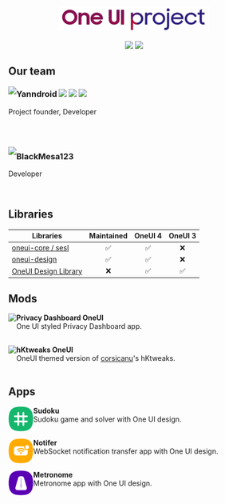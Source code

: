 <p align="center">
  <img src="https://raw.githubusercontent.com/OneUIProject/.github/main/profile/readme-res/logo.png" width=60%>
  <br><br>
  <a href="https://t.me/oneuiproject"><img src="https://img.shields.io/badge/Telegram-OneUI_Project-blue.svg?style=for-the-badge&logo=Telegram"/></a>
  <a href="https://mvnrepository.com/artifact/io.github.oneuiproject"><img src="https://img.shields.io/badge/Maven-OneUI_Project-C71A36.svg?style=for-the-badge&logo=apache"/></a>
</p>

## Our team
<a href="https://github.com/Yanndroid"><img align="left" src="https://images.weserv.nl/?url=avatars.githubusercontent.com/u/57589186?v=4&h=100&w=100&fit=cover&mask=circle"/></a>

### Yanndroid [<img src="https://avatars.githubusercontent.com/u/476675?s=200&v=4" height="30" />](https://paypal.me/YanndroidDev) [<img src="https://upload.wikimedia.org/wikipedia/commons/8/82/Telegram_logo.svg" height="30" />](https://t.me/yanndroid) [<img src="https://i.redd.it/snoovatar/avatars/1144c6a5-4319-4405-b719-3ff9483b2dcf.png" height="30" />](https://www.reddit.com/user/Yanndroid)
Project founder, Developer

<br clear="left"/>
<br>

<a href="https://github.com/BlackMesa123"><img align="left" src="https://images.weserv.nl/?url=avatars.githubusercontent.com/u/13062958?v=4&h=100&w=100&fit=cover&mask=circle"/></a>

### BlackMesa123
Developer

<br clear="left"/>

## Libraries
|Libraries|Maintained|OneUI 4|OneUI 3|
|-|:-:|:-:|:-:|
|[oneui-core / sesl](https://github.com/OneUIProject/sesl)|:white_check_mark:|:white_check_mark:|:x:|
|[oneui-design](https://github.com/OneUIProject/oneui-design)|:white_check_mark:|:white_check_mark:|:x:|
|[OneUI Design Library](https://github.com/OneUIProject/OneUI-Design-Library)|:x:|:white_check_mark:|:white_check_mark:|

## Mods
<a href="https://github.com/BlackMesa123/PrivacyDashboard-OneUI"><img align="left" height="50" src="https://raw.githubusercontent.com/BlackMesa123/PrivacyDashboard-OneUI/main/app/src/main/res/mipmap-xxhdpi/ic_launcher.png"/></a>
**Privacy Dashboard OneUI**  
One UI styled Privacy Dashboard app.
<br clear="left"/>

<a href="https://github.com/Yanndroid/hKtweaks-OneUI"><img align="left" height="50" src="https://github.com/Yanndroid/hKtweaks-OneUI/blob/master/readme-res/icon.png"/></a>
**hKtweaks OneUI**  
OneUI themed version of [corsicanu](https://github.com/corsicanu)'s hKtweaks.
<br clear="left"/>


## Apps
<a href="https://github.com/Yanndroid/Sudoku"><img align="left" height="50" src="https://github.com/Yanndroid/Sudoku/blob/master/readme-res/icon.png"/></a>
**Sudoku**  
Sudoku game and solver with One UI design.
<br clear="left"/>

<a href="https://github.com/Yanndroid/Notifer"><img align="left" height="50" src="https://github.com/Yanndroid/Notifer/raw/master/readme-res/icon.png"/></a>
**Notifer**  
WebSocket notification transfer app with One UI design.
<br clear="left"/>

<a href="https://github.com/Yanndroid/Metronome"><img align="left" height="50" src="https://github.com/Yanndroid/Metronome/blob/master/readme-res/icon.png"/></a>
**Metronome**  
Metronome app with One UI design.
<br clear="left"/>
